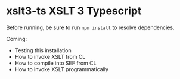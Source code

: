# xslt3-ts XSLT 3 Typescript

Before running, be sure to run `npm install` to resolve dependencies.

Coming:

* Testing this installation
* How to invoke XSLT from CL
* How to compile into SEF from CL
* How to invoke XSLT programmatically
